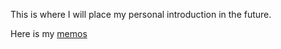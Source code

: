 This is where I will place my personal introduction in the future.

Here is my [memos](https://microblog.muziyancheng.com)
